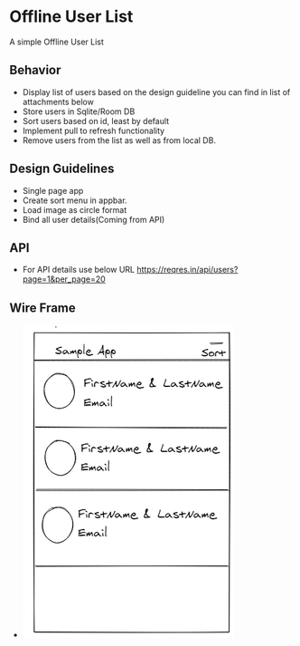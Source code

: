 # Offline User List

A simple Offline User List

## Behavior

* Display list of users based on the design guideline you can find in list of attachments below
* Store users in Sqlite/Room DB
* Sort users based on id, least by default
* Implement pull to refresh functionality
* Remove users from the list as well as from local DB.

## Design Guidelines

* Single page app
* Create sort menu in appbar.
* Load image as circle format
* Bind all user details(Coming from API)

## API

* For API details use below URL https://reqres.in/api/users?page=1&per_page=20

## Wire Frame

* ![User List](user-list.png)